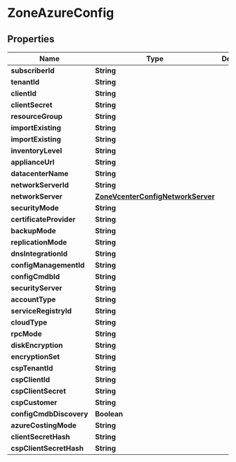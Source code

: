 

# ZoneAzureConfig

## Properties

Name | Type | Description | Notes
------------ | ------------- | ------------- | -------------
**subscriberId** | **String** |  |  [optional]
**tenantId** | **String** |  |  [optional]
**clientId** | **String** |  |  [optional]
**clientSecret** | **String** |  |  [optional]
**resourceGroup** | **String** |  |  [optional]
**importExisting** | **String** |  |  [optional]
**importExisting** | **String** |  |  [optional]
**inventoryLevel** | **String** |  |  [optional]
**applianceUrl** | **String** |  |  [optional]
**datacenterName** | **String** |  |  [optional]
**networkServerId** | **String** |  |  [optional]
**networkServer** | [**ZoneVcenterConfigNetworkServer**](ZoneVcenterConfigNetworkServer.md) |  |  [optional]
**securityMode** | **String** |  |  [optional]
**certificateProvider** | **String** |  |  [optional]
**backupMode** | **String** |  |  [optional]
**replicationMode** | **String** |  |  [optional]
**dnsIntegrationId** | **String** |  |  [optional]
**configManagementId** | **String** |  |  [optional]
**configCmdbId** | **String** |  |  [optional]
**securityServer** | **String** |  |  [optional]
**accountType** | **String** |  |  [optional]
**serviceRegistryId** | **String** |  |  [optional]
**cloudType** | **String** |  |  [optional]
**rpcMode** | **String** |  |  [optional]
**diskEncryption** | **String** |  |  [optional]
**encryptionSet** | **String** |  |  [optional]
**cspTenantId** | **String** |  |  [optional]
**cspClientId** | **String** |  |  [optional]
**cspClientSecret** | **String** |  |  [optional]
**cspCustomer** | **String** |  |  [optional]
**configCmdbDiscovery** | **Boolean** |  |  [optional]
**azureCostingMode** | **String** |  |  [optional]
**clientSecretHash** | **String** |  |  [optional]
**cspClientSecretHash** | **String** |  |  [optional]



